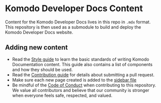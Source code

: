 # Komodo Developer Docs Content

Content for the Komodo Developer Docs lives in this repo in `.mdx` format. This repository is then used as a submodule to build and deploy the Komodo Developer Docs website.


## Adding new content

- Read the [Style guide](STYLE_GUIDE.md) to learn the basic standards of writing Komodo Documentation content. This guide also contains a list of components and how they should be used.
- Read the [Contribution guide](CONTRIBUTION_GUIDE.md) for details about submitting a pull request.
- Make sure each new page created is added to the [sidebar file](https://github.com/KomodoPlatform/komodo-docs-mdx/blob/main/src/data/sidebar.ts)
- Be mindful of the [Code of Conduct](CODE_OF_CONDUCT.md) when contributing to this repository. We value all contributors and believe that our community is stronger when everyone feels safe, respected, and valued.

